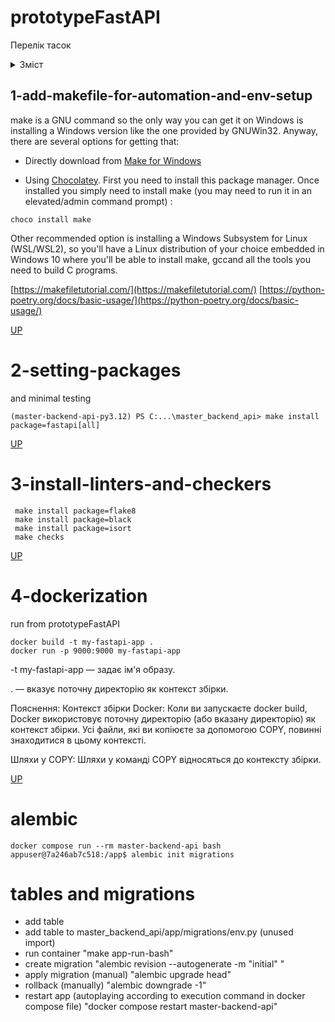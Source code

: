 # prototypeFastAPI

Перелік тасок
<details>
  <summary>Зміст</summary>

- [1-add-makefile-for-automation](#1-add-makefile-for-automation-and-env-setup)
- [2-setting-packages](#2-setting-packages)
- [3-install-linters-and-checkers](#3-install-linters-and-checkers)

</details>

## 1-add-makefile-for-automation-and-env-setup

make is a GNU command so the only way you can get it on Windows is installing a Windows version like the one provided by GNUWin32.
Anyway, there are several options for getting that:

- Directly download from [Make for Windows](https://gnuwin32.sourceforge.net/packages/make.htm)

- Using [Chocolatey](https://chocolatey.org/install). First you need to install this package manager.
Once installed you simply need to install make (you may need to run it in an elevated/admin command prompt) :
```commandline
choco install make
```

Other recommended option is installing a Windows Subsystem for Linux (WSL/WSL2), so you'll have a Linux distribution of your choice embedded in Windows 10 where you'll be able to install make, gccand all the tools you need to build C programs.

[https://makefiletutorial.com/](https://makefiletutorial.com/)
[https://python-poetry.org/docs/basic-usage/](https://python-poetry.org/docs/basic-usage/)

[UP](#prototypeFastAPI)


# 2-setting-packages
and minimal testing

```commandline
(master-backend-api-py3.12) PS C:...\master_backend_api> make install package=fastapi[all]

```

[UP](#prototypeFastAPI)


# 3-install-linters-and-checkers
```commandline
 make install package=flake8
 make install package=black
 make install package=isort
 make checks
```
[UP](#prototypeFastAPI)

# 4-dockerization
run from prototypeFastAPI
```commandline
docker build -t my-fastapi-app .
docker run -p 9000:9000 my-fastapi-app
```
-t my-fastapi-app — задає ім'я образу.

. — вказує поточну директорію як контекст збірки.

Пояснення:
Контекст збірки Docker: Коли ви запускаєте docker build, Docker використовує поточну директорію (або вказану директорію) як контекст збірки. Усі файли, які ви копіюєте за допомогою COPY, повинні знаходитися в цьому контексті.

Шляхи у COPY: Шляхи у команді COPY відносяться до контексту збірки.


[UP](#prototypeFastAPI)


# alembic
```commandline
docker compose run --rm master-backend-api bash
appuser@7a246ab7c518:/app$ alembic init migrations
```

# tables and migrations
- add table
- add table to master_backend_api/app/migrations/env.py (unused import)
- run container "make app-run-bash"
- create migration  "alembic revision --autogenerate -m "initial"  "
- apply migration (manual)  "alembic upgrade head"
- rollback (manually) "alembic downgrade -1"
- restart app (autoplaying according to execution command in docker compose file)  "docker compose restart master-backend-api"
